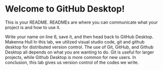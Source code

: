 # Welcome to GitHub Desktop!

This is your README. READMEs are where you can communicate what your project is and how to use it.

Write your name on line 6, save it, and then head back to GitHub Desktop.
Makenna Hull
In this lab, we utilized visual studio code, git and github desktop for distributed version control. The use of Git, GitHub, and Github Desktop all depends on what you are wanting to do. Git is useful for larger projects, while Github Desktop is more common for new users. In conclusion, this lab gives us version control of the codes we write. 